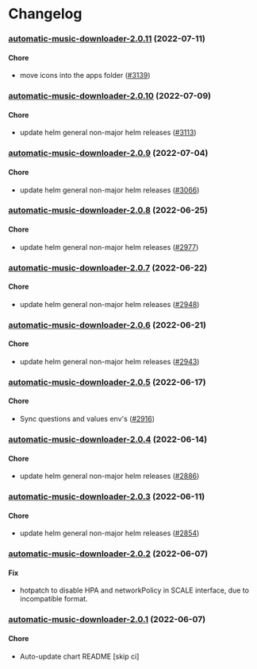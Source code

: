 # Changelog<br>


<a name="automatic-music-downloader-2.0.11"></a>
### [automatic-music-downloader-2.0.11](https://github.com/truecharts/apps/compare/automatic-music-downloader-2.0.10...automatic-music-downloader-2.0.11) (2022-07-11)

#### Chore

* move icons into the apps folder ([#3139](https://github.com/truecharts/apps/issues/3139))



<a name="automatic-music-downloader-2.0.10"></a>
### [automatic-music-downloader-2.0.10](https://github.com/truecharts/apps/compare/automatic-music-downloader-2.0.9...automatic-music-downloader-2.0.10) (2022-07-09)

#### Chore

* update helm general non-major helm releases ([#3113](https://github.com/truecharts/apps/issues/3113))



<a name="automatic-music-downloader-2.0.9"></a>
### [automatic-music-downloader-2.0.9](https://github.com/truecharts/apps/compare/automatic-music-downloader-2.0.8...automatic-music-downloader-2.0.9) (2022-07-04)

#### Chore

* update helm general non-major helm releases ([#3066](https://github.com/truecharts/apps/issues/3066))



<a name="automatic-music-downloader-2.0.8"></a>
### [automatic-music-downloader-2.0.8](https://github.com/truecharts/apps/compare/automatic-music-downloader-2.0.7...automatic-music-downloader-2.0.8) (2022-06-25)

#### Chore

* update helm general non-major helm releases ([#2977](https://github.com/truecharts/apps/issues/2977))



<a name="automatic-music-downloader-2.0.7"></a>
### [automatic-music-downloader-2.0.7](https://github.com/truecharts/apps/compare/automatic-music-downloader-2.0.6...automatic-music-downloader-2.0.7) (2022-06-22)

#### Chore

* update helm general non-major helm releases ([#2948](https://github.com/truecharts/apps/issues/2948))



<a name="automatic-music-downloader-2.0.6"></a>
### [automatic-music-downloader-2.0.6](https://github.com/truecharts/apps/compare/automatic-music-downloader-2.0.5...automatic-music-downloader-2.0.6) (2022-06-21)

#### Chore

* update helm general non-major helm releases ([#2943](https://github.com/truecharts/apps/issues/2943))



<a name="automatic-music-downloader-2.0.5"></a>
### [automatic-music-downloader-2.0.5](https://github.com/truecharts/apps/compare/automatic-music-downloader-2.0.4...automatic-music-downloader-2.0.5) (2022-06-17)

#### Chore

* Sync questions and values env's ([#2916](https://github.com/truecharts/apps/issues/2916))



<a name="automatic-music-downloader-2.0.4"></a>
### [automatic-music-downloader-2.0.4](https://github.com/truecharts/apps/compare/automatic-music-downloader-2.0.3...automatic-music-downloader-2.0.4) (2022-06-14)

#### Chore

* update helm general non-major helm releases ([#2886](https://github.com/truecharts/apps/issues/2886))



<a name="automatic-music-downloader-2.0.3"></a>
### [automatic-music-downloader-2.0.3](https://github.com/truecharts/apps/compare/automatic-music-downloader-2.0.2...automatic-music-downloader-2.0.3) (2022-06-11)

#### Chore

* update helm general non-major helm releases ([#2854](https://github.com/truecharts/apps/issues/2854))



<a name="automatic-music-downloader-2.0.2"></a>
### [automatic-music-downloader-2.0.2](https://github.com/truecharts/apps/compare/automatic-music-downloader-2.0.1...automatic-music-downloader-2.0.2) (2022-06-07)

#### Fix

* hotpatch to disable HPA and networkPolicy in SCALE interface, due to incompatible format.



<a name="automatic-music-downloader-2.0.1"></a>
### [automatic-music-downloader-2.0.1](https://github.com/truecharts/apps/compare/automatic-music-downloader-1.1.9...automatic-music-downloader-2.0.1) (2022-06-07)

#### Chore

* Auto-update chart README [skip ci]
